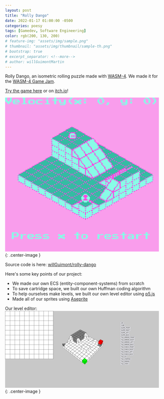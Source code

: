 ```yaml
---
layout: post
title: "Rolly Dango"
date: 2022-01-17 01:00:00 -0500
categories: poesy
tags: [Gamedev, Software Engineering]
color: rgb(200, 130, 200)
# feature-img: "assets/img/sample.png"
# thumbnail: "assets/img/thumbnail/sample-th.png"
# bootstrap: true
# excerpt_separator: <!--more-->
# author: willGuimontMartin
---
```


Rolly Dango, an isometric rolling puzzle made with [WASM-4](https://wasm4.org/). We made it for the [WASM-4 Game Jam](https://itch.io/jam/wasm4).

[Try the game here](https://willguimont.github.io/rolly-dango/) or on [itch.io](https://willguimont.itch.io/rolly-dango)!

![rolly dango](https://raw.githubusercontent.com/willGuimont/rolly-dango/main/assets/game.png){: .center-image }

Source code is here: [willGuimont/rolly-dango](https://github.com/willGuimont/rolly-dango)

Here's some key points of our project:

- We made our own ECS (entity-component-systems) from scratch
- To save cartridge space, we built our own Huffman coding algorithm
- To help ourselves make levels, we built our own level editor using [p5.js](https://p5js.org/)
- Made all of our sprites using [Aseprite](https://www.aseprite.org/)

Our level editor:
![level editor](https://raw.githubusercontent.com/willGuimont/rolly-dango/main/assets/editor.png){: .center-image }
